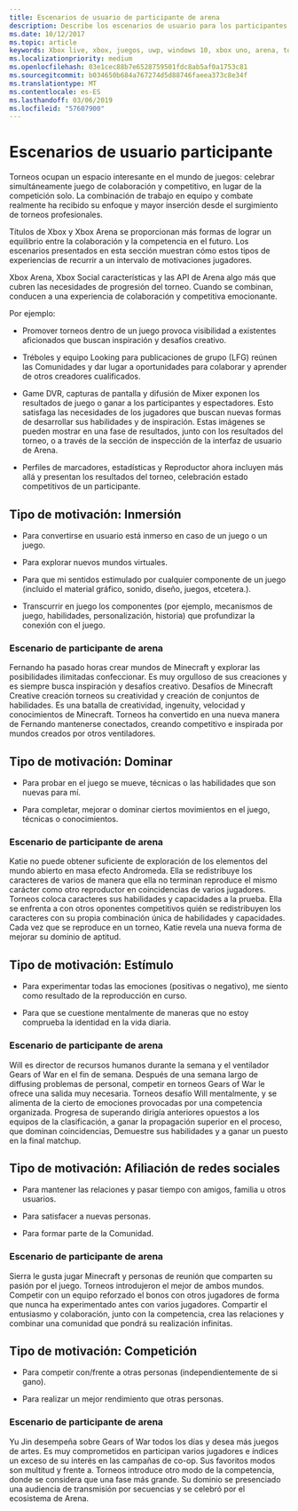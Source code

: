 ```yaml
---
title: Escenarios de usuario de participante de arena
description: Describe los escenarios de usuario para los participantes de la Xbox Arena.
ms.date: 10/12/2017
ms.topic: article
keywords: Xbox live, xbox, juegos, uwp, windows 10, xbox uno, arena, torneo, experiencia de usuario
ms.localizationpriority: medium
ms.openlocfilehash: 03e1cec88b7e6528759501fdc8ab5af0a1753c81
ms.sourcegitcommit: b034650b684a767274d5d88746faeea373c8e34f
ms.translationtype: MT
ms.contentlocale: es-ES
ms.lasthandoff: 03/06/2019
ms.locfileid: "57607900"
---
```

# <a name="participant-user-scenarios"></a>Escenarios de usuario participante

Torneos ocupan un espacio interesante en el mundo de juegos: celebrar simultáneamente juego de colaboración y competitivo, en lugar de la competición solo. La combinación de trabajo en equipo y combate realmente ha recibido su enfoque y mayor inserción desde el surgimiento de torneos profesionales.

Títulos de Xbox y Xbox Arena se proporcionan más formas de lograr un equilibrio entre la colaboración y la competencia en el futuro. Los escenarios presentados en esta sección muestran cómo estos tipos de experiencias de recurrir a un intervalo de motivaciones jugadores.

Xbox Arena, Xbox Social características y las API de Arena algo más que cubren las necesidades de progresión del torneo. Cuando se combinan, conducen a una experiencia de colaboración y competitiva emocionante.

Por ejemplo:

* Promover torneos dentro de un juego provoca visibilidad a existentes aficionados que buscan inspiración y desafíos creativo.

* Tréboles y equipo Looking para publicaciones de grupo (LFG) reúnen las Comunidades y dar lugar a oportunidades para colaborar y aprender de otros creadores cualificados.

* Game DVR, capturas de pantalla y difusión de Mixer exponen los resultados de juego o ganar a los participantes y espectadores. Esto satisfaga las necesidades de los jugadores que buscan nuevas formas de desarrollar sus habilidades y de inspiración. Estas imágenes se pueden mostrar en una fase de resultados, junto con los resultados del torneo, o a través de la sección de inspección de la interfaz de usuario de Arena.

* Perfiles de marcadores, estadísticas y Reproductor ahora incluyen más allá y presentan los resultados del torneo, celebración estado competitivos de un participante.

## <a name="motivation-type-immersion"></a>Tipo de motivación: Inmersión

* Para convertirse en usuario está inmerso en caso de un juego o un juego.

* Para explorar nuevos mundos virtuales.

* Para que mi sentidos estimulado por cualquier componente de un juego (incluido el material gráfico, sonido, diseño, juegos, etcetera.).

* Transcurrir en juego los componentes (por ejemplo, mecanismos de juego, habilidades, personalización, historia) que profundizar la conexión con el juego.

### <a name="arena-participant-scenario"></a>Escenario de participante de arena

Fernando ha pasado horas crear mundos de Minecraft y explorar las posibilidades ilimitadas confeccionar. Es muy orgulloso de sus creaciones y es siempre busca inspiración y desafíos creativo. Desafíos de Minecraft Creative creación torneos su creatividad y creación de conjuntos de habilidades. Es una batalla de creatividad, ingenuity, velocidad y conocimientos de Minecraft. Torneos ha convertido en una nueva manera de Fernando mantenerse conectados, creando competitivo e inspirada por mundos creados por otros ventiladores.

## <a name="motivation-type-mastery"></a>Tipo de motivación: Dominar

* Para probar en el juego se mueve, técnicas o las habilidades que son nuevas para mí.

* Para completar, mejorar o dominar ciertos movimientos en el juego, técnicas o conocimientos.

### <a name="arena-participant-scenario"></a>Escenario de participante de arena

Katie no puede obtener suficiente de exploración de los elementos del mundo abierto en masa efecto Andromeda. Ella se redistribuye los caracteres de varios de manera que ella no terminan reproduce el mismo carácter como otro reproductor en coincidencias de varios jugadores. Torneos coloca caracteres sus habilidades y capacidades a la prueba. Ella se enfrenta a con otros oponentes competitivos quién se redistribuyen los caracteres con su propia combinación única de habilidades y capacidades. Cada vez que se reproduce en un torneo, Katie revela una nueva forma de mejorar su dominio de aptitud.

## <a name="motivation-type-stimulation"></a>Tipo de motivación: Estímulo

* Para experimentar todas las emociones (positivas o negativo), me siento como resultado de la reproducción en curso.

* Para que se cuestione mentalmente de maneras que no estoy comprueba la identidad en la vida diaria.

### <a name="arena-participant-scenario"></a>Escenario de participante de arena

Will es director de recursos humanos durante la semana y el ventilador Gears of War en el fin de semana. Después de una semana largo de diffusing problemas de personal, competir en torneos Gears of War le ofrece una salida muy necesaria. Torneos desafío Will mentalmente, y se alimenta de la cierto de emociones provocadas por una competencia organizada. Progresa de superando dirigía anteriores opuestos a los equipos de la clasificación, a ganar la propagación superior en el proceso, que dominan coincidencias, Demuestre sus habilidades y a ganar un puesto en la final matchup.

## <a name="motivation-type-social-affiliation"></a>Tipo de motivación: Afiliación de redes sociales

* Para mantener las relaciones y pasar tiempo con amigos, familia u otros usuarios.

* Para satisfacer a nuevas personas.

* Para formar parte de la Comunidad.

### <a name="arena-participant-scenario"></a>Escenario de participante de arena

Sierra le gusta jugar Minecraft y personas de reunión que comparten su pasión por el juego. Torneos introdujeron el mejor de ambos mundos. Competir con un equipo reforzado el bonos con otros jugadores de forma que nunca ha experimentado antes con varios jugadores. Compartir el entusiasmo y colaboración, junto con la competencia, crea las relaciones y combinar una comunidad que pondrá su realización infinitas.

## <a name="motivation-type-competition"></a>Tipo de motivación: Competición

* Para competir con/frente a otras personas (independientemente de si gano).

* Para realizar un mejor rendimiento que otras personas.

### <a name="arena-participant-scenario"></a>Escenario de participante de arena

Yu Jin desempeña sobre Gears of War todos los días y desea más juegos de artes. Es muy comprometidos en participan varios jugadores e índices un exceso de su interés en las campañas de co-op. Sus favoritos modos son multitud y frente a. Torneos introduce otro modo de la competencia, donde se considera que una fase más grande. Su dominio se presenciado una audiencia de transmisión por secuencias y se celebró por el ecosistema de Arena.
